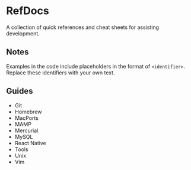 # RefDocs

A collection of quick references and cheat sheets for assisting development.

## Notes

Examples in the code include placeholders in the format of `<identifier>`. Replace these identifiers with your own text.

## Guides

* Git
* Homebrew
* MacPorts
* MAMP
* Mercurial
* MySQL
* React Native
* Tools
* Unix
* Vim
